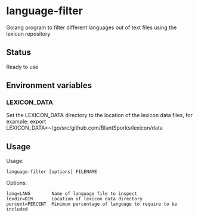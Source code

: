 # language-filter
Golang program to filter different languages out of text files using the lexicon repository

## Status
Ready to use

## Environment variables
### LEXICON_DATA
Set the LEXICON_DATA directory to the location of the lexicon data files, for example:
export LEXICON_DATA=~/go/src/github.com/BluntSporks/lexicon/data

## Usage
Usage:

    language-filter [options] FILENAME

Options:

    lang=LANG        Name of language file to inspect
    lexdir=DIR       Location of lexicon data directory
    percent=PERCENT  Minimum percentage of language to require to be included

